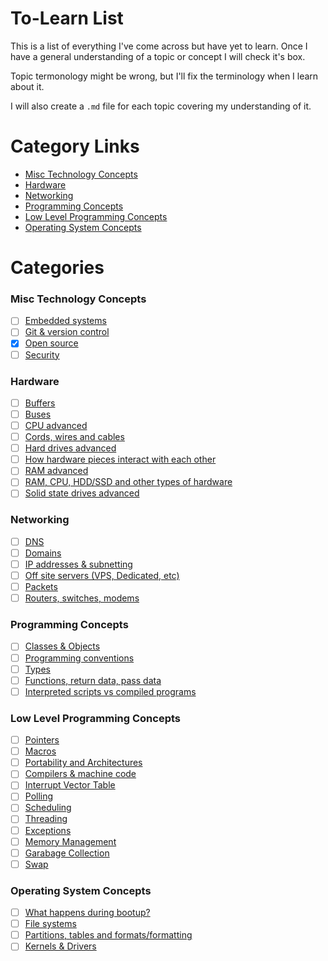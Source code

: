 # To-Learn List

This is a list of everything I've come across but have
yet to learn. Once I have a general understanding of
a topic or concept I will check it's box.

Topic termonology might be wrong, but I'll fix the terminology when I learn about it.

I will also create a `.md` file for each topic covering my understanding of it.

# Category Links

* [Misc Technology Concepts](#misc-technology-concepts)
* [Hardware](#hardware)
* [Networking](#networking)
* [Programming Concepts](#programming-concepts)
* [Low Level Programming Concepts](#low-level-programming-concepts)
* [Operating System Concepts](#operating-system-concepts)


# Categories 

### Misc Technology Concepts

- [ ] [Embedded systems](papers/misc-technology-concepts/Embedded-Systems.md)
- [ ] [Git & version control](papers/misc-technology-concepts/Git-And-Version-Control.md)
- [x] [Open source](papers/misc-technology-concepts/Open-Source.md)
- [ ] [Security](papers/misc-technology-concepts/Security.md)

### Hardware

- [ ] [Buffers](papers/hardware/Buffers.md)
- [ ] [Buses](papers/hardware/Buses.md)
- [ ] [CPU advanced](papers/hardware/CPU.md)
- [ ] [Cords, wires and cables](papers/hardware/Cords-Wires-Cables.md)
- [ ] [Hard drives advanced](papers/hardware/Hard-Drives.md)
- [ ] [How hardware pieces interact with each other](papers/hardware/Hardware-Interaction.md)
- [ ] [RAM advanced](papers/hardware/RAM.md)
- [ ] [RAM, CPU, HDD/SSD and other types of hardware](papers/hardware/Types-Of-Hardware.md)
- [ ] [Solid state drives advanced](papers/hardware/Solid-State-Drives.md)

### Networking

- [ ] [DNS](papers/networking/DNS.md)
- [ ] [Domains](papers/networking/Domains.md)
- [ ] [IP addresses & subnetting](papers/networking/IP-Addresses-Subnetting.md)
- [ ] [Off site servers (VPS, Dedicated, etc)](papers/networking/Off-Site-Servers.md)
- [ ] [Packets](papers/networking/Packets.md)
- [ ] [Routers, switches, modems](papers/networking/Routers-Switches-Modems.md)

### Programming Concepts

- [ ] [Classes & Objects](papers/programming-concepts/Classes-Objects.md)
- [ ] [Programming conventions](papers/programming-concepts/Conventions.md)
- [ ] [Types](papers/programming-concepts/Types.md)
- [ ] [Functions, return data, pass data](papers/programming-concepts/Functions.md)
- [ ] [Interpreted scripts vs compiled programs](papers/programming-concepts/Interpreted-Compiled.md)

### Low Level Programming Concepts

- [ ] [Pointers](papers/low-level-programming-concepts/Pointers.md)
- [ ] [Macros](papers/low-level-programming-concepts/Macros.md)
- [ ] [Portability and Architectures](papers/low-level-programming-concepts/Portability-Architectures.md)
- [ ] [Compilers & machine code](papers/low-level-programming-concepts/Compilers-Machine-Code.md)
- [ ] [Interrupt Vector Table](papers/low-level-programming-concepts/Interrupt-Vector-Table.md)
- [ ] [Polling](papers/low-level-programming-concepts/Polling.md)
- [ ] [Scheduling](papers/low-level-programming-concepts/Scheduling.md)
- [ ] [Threading](papers/low-level-programming-concepts/Threading.md)
- [ ] [Exceptions](papers/low-level-programming-concepts/Exceptions.md)
- [ ] [Memory Management](papers/low-level-programming-concepts/Memory-Management.md)
- [ ] [Garabage Collection](papers/low-level-programming-concepts/Garabage-Collection.md)
- [ ] [Swap](papers/low-level-programming-concepts/Swap.md)

### Operating System Concepts

- [ ] [What happens during bootup?](papers/os-concepts/Boot.md)
- [ ] [File systems](papers/os-concepts/File-Systems.md)
- [ ] [Partitions, tables and formats/formatting](papers/os-concepts/Partitions.md)
- [ ] [Kernels & Drivers](papers/os-concepts/Kernels-Drivers.md)
